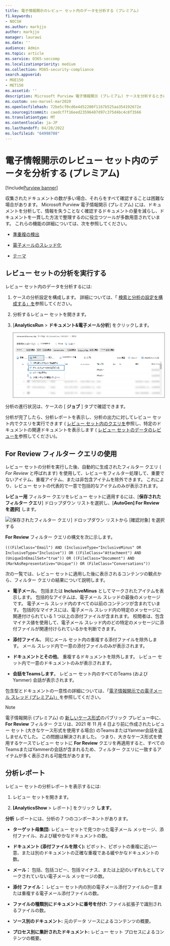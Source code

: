 ```yaml
---
title: 電子情報開示のレビュー セット内のデータを分析する (プレミアム)
f1.keywords:
- NOCSH
ms.author: markjjo
author: markjjo
manager: laurawi
ms.date: ''
audience: Admin
ms.topic: article
ms.service: O365-seccomp
ms.localizationpriority: medium
ms.collection: M365-security-compliance
search.appverid:
- MOE150
- MET150
ms.assetid: ''
description: Microsoft Purview 電子情報開示 (プレミアム) ケースを分析するときにドキュメント セットを整理するために使用できるツールについて説明します。
ms.custom: seo-marvel-mar2020
ms.openlocfilehash: 72be5cf0cd6e4d52200f1167b525aa354192672e
ms.sourcegitcommit: caedcf7f16eed23596487d97c375d4bc4c8f3566
ms.translationtype: MT
ms.contentlocale: ja-JP
ms.lasthandoff: 04/20/2022
ms.locfileid: "64998708"
---
```

# <a name="analyze-data-in-a-review-set-in-ediscovery-premium"></a>電子情報開示のレビュー セット内のデータを分析する (プレミアム)

[!include[Purview banner](../includes/purview-rebrand-banner.md)]

収集されたドキュメントの数が多い場合、それらをすべて確認することは困難な場合があります。 Microsoft Purview 電子情報開示 (プレミアム) には、ドキュメントを分析して、情報を失うことなく確認するドキュメントの量を減らし、ドキュメントを一貫した方法で整理するのに役立つツールが多数用意されています。 これらの機能の詳細については、次を参照してください。

- [準重複の検出](near-duplicate-detection-in-advanced-ediscovery.md)

- [電子メールのスレッド化](email-threading-in-advanced-ediscovery.md)

- [テーマ](themes-in-advanced-ediscovery.md)

## <a name="run-analytics-for-a-review-set"></a>レビュー セットの分析を実行する

レビュー セット内のデータを分析するには:

1. ケースの分析設定を構成します。 詳細については、「 [検索と分析の設定を構成する」を](configure-search-and-analytics-settings-in-advanced-ediscovery.md)参照してください。

2. 分析するレビュー セットを開きます。

3. [**AnalyticsRun** >  **ドキュメント&電子メール分析**] をクリックします。

   ![[分析] ドロップダウン リストから [ドキュメント&電子メール分析の実行] を選択します。](..\media\RunAnalytics1.png)

分析の進行状況は、ケースの [ **ジョブ** ] タブで確認できます。

 分析が完了したら、分析レポートを表示し、分析の出力に対してレビュー セット内でクエリを実行できます ( [レビュー セット内のクエリを](review-set-search.md)参照し、特定のドキュメントの関連ドキュメントを表示します ( [レビュー セットのデータのレビューを](reviewing-data-in-review-set.md)参照してください)。

## <a name="using-the-for-review-filter-query"></a>For Review フィルター クエリの使用

レビュー セットの分析を実行した後、自動的に生成されたフィルター クエリ ( *For Review* と呼ばれます) を使用して、レビューをフィルター処理して、重要でないアイテム、重複アイテム、または非包含アイテムを除外できます。 これにより、レビュー セットの代表的で一意で包括的なアイテムのみが表示されます。

**レビュー用** フィルター クエリをレビュー セットに適用するには、[**保存されたフィルター クエリ**] ドロップダウン リストを選択し、[**AutoGen] For Review を選択\[** します。

![[保存されたフィルター クエリ] ドロップダウン リストから [確認対象] を選択する](..\media\ForReviewFilterQuery1.png)

**For Review** フィルター クエリの構文を次に示します。

`(((FileClass="Email") AND (InclusiveType="InclusiveMinus" OR InclusiveType="Inclusive")) OR ((FileClass="Attachment") AND (UniqueInEmailSet="true")) OR ((FileClass="Document") AND (MarkAsRepresentative="Unique")) OR (FileClass="Conversations"))`

次の一覧では、レビュー セットに適用した後に表示されるコンテンツの観点から、フィルター クエリの結果について説明します。

- **電子メール**。 包括または **InclusiveMinus** としてマークされたアイテムを表示します。 包括的なアイテムは、電子メール スレッドの最後のメッセージです。 電子メール スレッド内のすべての以前のコンテンツが含まれています。 包括的なマイナスには、電子メール スレッド内の特定のメッセージに関連付けられている 1 つ以上の添付ファイルが含まれます。 校閲者は、包含マイナス値を使用して、電子メール スレッド内のどの特定のメッセージに添付ファイルが関連付けられているかを判断できます。

- **添付ファイル**。 同じメール セット内の重複する添付ファイルを除外します。 メール スレッド内で一意の添付ファイルのみが表示されます。

- **ドキュメントとその他**。 重複するドキュメントを除外します。 レビュー セット内で一意のドキュメントのみが表示されます。

- **会話をTeamsします**。 レビュー セット内のすべてのTeams (およびYammer) 会話が表示されます。

包含型とドキュメントの一意性の詳細については、「[電子情報開示での電子メール スレッド (プレミアム)」](email-threading-in-advanced-ediscovery.md)を参照してください。

> [!NOTE]
> 電子情報開示 (プレミアム) の [新しいケース形式](advanced-ediscovery-new-case-format.md)のパブリック プレビュー中に、**For Review** フィルター クエリは、2021 年 11 月 4 日より前に作成されたレビュー セット (大きなケース形式を使用する場合) のTeamsまたはYammer会話を返しませんでした。 この問題は解決されました。 つまり、大きなケース形式を使用するケースでレビュー セットに **For Review** クエリを再適用すると、すべてのTeamsまたはYammerの会話が含まれるため、フィルター クエリに一致するアイテムが多く表示される可能性があります。

## <a name="analytics-report"></a>分析レポート

レビュー セットの分析レポートを表示するには:

1. レビュー セットを開きます。

2. **[AnalyticsShow** >  レポート] をクリック **します**。

**分析** レポートには、分析の 7 つのコンポーネントがあります。

- **ターゲット母集団:** レビュー セットで見つかった電子メール メッセージ、添付ファイル、および緩やかなドキュメントの数。

- **ドキュメント (添付ファイルを除く):** ピボット、ピボットの重複に近い一意、または別のドキュメントの正確な重複である緩やかなドキュメントの数。

- **メール：** 包括、包括コピー、包括マイナス、または上記のいずれもとしてマークされていない電子メール メッセージの数。

- **添付 ファイル：** レビュー セット内の別の電子メール添付ファイルの一意または重複する電子メール添付ファイルの数。

- **ファイルの種類別にドキュメントに番号を付け:** ファイル拡張子で識別されるファイルの数。

- **ソース別のドキュメント:** 元のデータ ソースによるコンテンツの概要。

- **プロセス別に集計されたドキュメント:** レビュー セット プロセスによるコンテンツの概要。 
